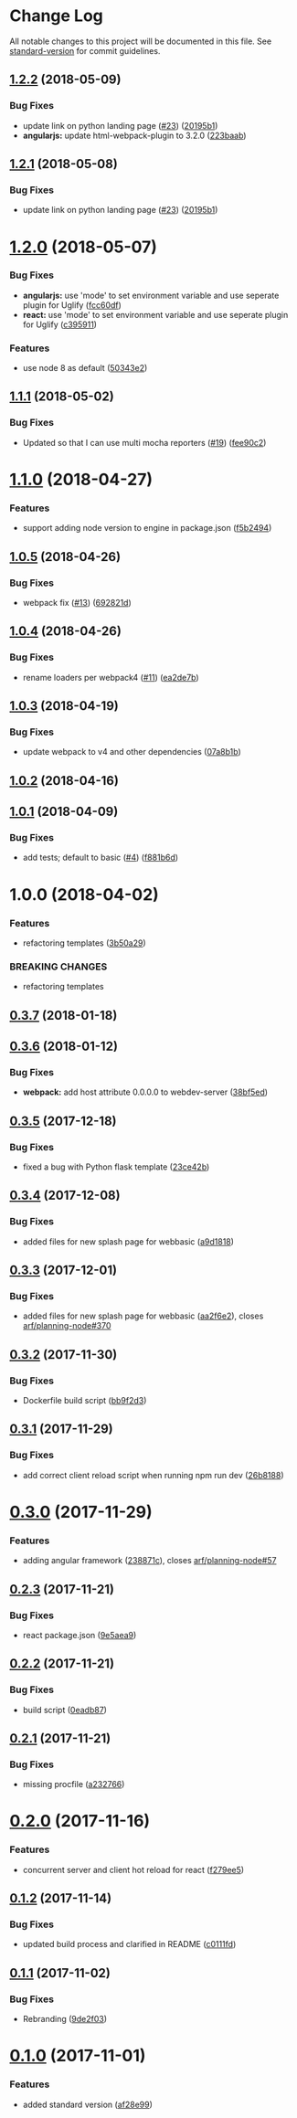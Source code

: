 # Change Log

All notable changes to this project will be documented in this file. See [standard-version](https://github.com/conventional-changelog/standard-version) for commit guidelines.

<a name="1.2.2"></a>
## [1.2.2](https://github.com/ibm-developer/generator-ibm-web/compare/v1.2.0...v1.2.2) (2018-05-09)


### Bug Fixes

* update link on python landing page ([#23](https://github.com/ibm-developer/generator-ibm-web/issues/23)) ([20195b1](https://github.com/ibm-developer/generator-ibm-web/commit/20195b1))
* **angularjs:** update html-webpack-plugin to 3.2.0 ([223baab](https://github.com/ibm-developer/generator-ibm-web/commit/223baab))



<a name="1.2.1"></a>
## [1.2.1](https://github.com/ibm-developer/generator-ibm-web/compare/v1.2.0...v1.2.1) (2018-05-08)


### Bug Fixes

* update link on python landing page ([#23](https://github.com/ibm-developer/generator-ibm-web/issues/23)) ([20195b1](https://github.com/ibm-developer/generator-ibm-web/commit/20195b1))



<a name="1.2.0"></a>
# [1.2.0](https://github.com/ibm-developer/generator-ibm-web/compare/v1.1.1...v1.2.0) (2018-05-07)


### Bug Fixes

* **angularjs:** use 'mode' to set environment variable and use seperate plugin for Uglify ([fcc60df](https://github.com/ibm-developer/generator-ibm-web/commit/fcc60df))
* **react:** use 'mode' to set environment variable and use seperate plugin for Uglify ([c395911](https://github.com/ibm-developer/generator-ibm-web/commit/c395911))


### Features

* use node 8 as default ([50343e2](https://github.com/ibm-developer/generator-ibm-web/commit/50343e2))



<a name="1.1.1"></a>
## [1.1.1](https://github.com/ibm-developer/generator-ibm-web/compare/v1.1.0...v1.1.1) (2018-05-02)


### Bug Fixes

* Updated so that I can use multi mocha reporters ([#19](https://github.com/ibm-developer/generator-ibm-web/issues/19)) ([fee90c2](https://github.com/ibm-developer/generator-ibm-web/commit/fee90c2))



<a name="1.1.0"></a>
# [1.1.0](https://github.com/ibm-developer/generator-ibm-web/compare/v1.0.3...v1.1.0) (2018-04-27)


### Features

* support adding node version to engine in package.json ([f5b2494](https://github.com/ibm-developer/generator-ibm-web/commit/f5b2494))



<a name="1.0.5"></a>
## [1.0.5](https://github.com/ibm-developer/generator-ibm-web/compare/v1.0.3...v1.0.5) (2018-04-26)


### Bug Fixes

* webpack fix ([#13](https://github.com/ibm-developer/generator-ibm-web/issues/13)) ([692821d](https://github.com/ibm-developer/generator-ibm-web/commit/692821d))


<a name="1.0.4"></a>
## [1.0.4](https://github.com/ibm-developer/generator-ibm-web/compare/v1.0.3...v1.0.4) (2018-04-26)


### Bug Fixes

* rename loaders per webpack4 ([#11](https://github.com/ibm-developer/generator-ibm-web/issues/11)) ([ea2de7b](https://github.com/ibm-developer/generator-ibm-web/commit/ea2de7b))



<a name="1.0.3"></a>
## [1.0.3](https://github.com/ibm-developer/generator-ibm-web/compare/v1.0.2...v1.0.3) (2018-04-19)


### Bug Fixes

* update webpack to v4 and other dependencies ([07a8b1b](https://github.com/ibm-developer/generator-ibm-web/commit/07a8b1b))



<a name="1.0.2"></a>
## [1.0.2](https://github.com/ibm-developer/generator-ibm-web/compare/v1.0.0...v1.0.2) (2018-04-16)


<a name="1.0.1"></a>
## [1.0.1](https://github.com/ibm-developer/generator-ibm-web/compare/v1.0.0...v1.0.1) (2018-04-09)


### Bug Fixes

* add tests; default to basic ([#4](https://github.com/ibm-developer/generator-ibm-web/issues/4)) ([f881b6d](https://github.com/ibm-developer/generator-ibm-web/commit/f881b6d))

<a name="1.0.0"></a>
# 1.0.0 (2018-04-02)


### Features

* refactoring templates ([3b50a29](https://github.com/ibm-developer/generator-web/commit/3b50a29))


### BREAKING CHANGES

* refactoring templates



<a name="0.3.7"></a>
## [0.3.7](https://github.ibm.com/arf/generator-web/compare/v0.3.6...v0.3.7) (2018-01-18)



<a name="0.3.6"></a>
## [0.3.6](https://github.ibm.com/arf/generator-web/compare/v0.3.5...v0.3.6) (2018-01-12)


### Bug Fixes

* **webpack:** add host attribute 0.0.0.0 to webdev-server ([38bf5ed](https://github.ibm.com/arf/generator-web/commit/38bf5ed))



<a name="0.3.5"></a>
## [0.3.5](https://github.ibm.com/arf/generator-web/compare/v0.3.4...v0.3.5) (2017-12-18)


### Bug Fixes

* fixed a bug with Python flask template ([23ce42b](https://github.ibm.com/arf/generator-web/commit/23ce42b))



<a name="0.3.4"></a>
## [0.3.4](https://github.ibm.com/arf/generator-web/compare/v0.3.3...v0.3.4) (2017-12-08)


### Bug Fixes

* added files for new splash page for webbasic ([a9d1818](https://github.ibm.com/arf/generator-web/commit/a9d1818))



<a name="0.3.3"></a>
## [0.3.3](https://github.ibm.com/arf/generator-web/compare/v0.3.2...v0.3.3) (2017-12-01)


### Bug Fixes

* added files for new splash page for webbasic ([aa2f6e2](https://github.ibm.com/arf/generator-web/commit/aa2f6e2)), closes [arf/planning-node#370](https://github.ibm.com/arf/planning-node/issues/370)



<a name="0.3.2"></a>
## [0.3.2](https://github.ibm.com/arf/generator-web/compare/v0.3.1...v0.3.2) (2017-11-30)


### Bug Fixes

* Dockerfile build script ([bb9f2d3](https://github.ibm.com/arf/generator-web/commit/bb9f2d3))



<a name="0.3.1"></a>
## [0.3.1](https://github.ibm.com/arf/generator-web/compare/v0.3.0...v0.3.1) (2017-11-29)


### Bug Fixes

* add correct client reload script when running npm run dev ([26b8188](https://github.ibm.com/arf/generator-web/commit/26b8188))



<a name="0.3.0"></a>
# [0.3.0](https://github.ibm.com/arf/generator-web/compare/v0.2.3...v0.3.0) (2017-11-29)


### Features

* adding angular framework ([238871c](https://github.ibm.com/arf/generator-web/commit/238871c)), closes [arf/planning-node#57](https://github.ibm.com/arf/planning-node/issues/57)



<a name="0.2.3"></a>
## [0.2.3](https://github.ibm.com/arf/generator-web/compare/v0.2.2...v0.2.3) (2017-11-21)


### Bug Fixes

* react package.json ([9e5aea9](https://github.ibm.com/arf/generator-web/commit/9e5aea9))



<a name="0.2.2"></a>
## [0.2.2](https://github.ibm.com/arf/generator-web/compare/v0.2.1...v0.2.2) (2017-11-21)


### Bug Fixes

* build script ([0eadb87](https://github.ibm.com/arf/generator-web/commit/0eadb87))



<a name="0.2.1"></a>
## [0.2.1](https://github.ibm.com/arf/generator-web/compare/v0.2.0...v0.2.1) (2017-11-21)


### Bug Fixes

* missing procfile ([a232766](https://github.ibm.com/arf/generator-web/commit/a232766))



<a name="0.2.0"></a>
# [0.2.0](https://github.ibm.com/arf/generator-web/compare/v0.1.2...v0.2.0) (2017-11-16)


### Features

* concurrent server and client hot reload for react ([f279ee5](https://github.ibm.com/arf/generator-web/commit/f279ee5))



<a name="0.1.2"></a>
## [0.1.2](https://github.ibm.com/arf/generator-web/compare/v0.1.1...v0.1.2) (2017-11-14)


### Bug Fixes

* updated build process and clarified in README ([c0111fd](https://github.ibm.com/arf/generator-web/commit/c0111fd))



<a name="0.1.1"></a>
## [0.1.1](https://github.ibm.com/arf/generator-web/compare/v0.1.0...v0.1.1) (2017-11-02)

### Bug Fixes

* Rebranding ([9de2f03](https://github.ibm.com/arf/generator-web/commit/9de2f03f3a158c2ad42e8904f82409e2588e71c3))

<a name="0.1.0"></a>
# [0.1.0](https://github.ibm.com/arf/generator-web/compare/v0.0.36...v0.1.0) (2017-11-01)


### Features

* added standard version ([af28e99](https://github.ibm.com/arf/generator-web/commit/af28e99))
